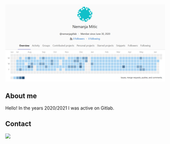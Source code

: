 <img src="gitlab.png" alt="My Gitlab calendar">

## About me

Hello! In the years 2020/2021 I was active on Gitlab.

## Contact

<a href="https://www.linkedin.com/in/nemanja-mitic/"><img src="https://img.shields.io/badge/linkedin-%230077B5.svg?&style=for-the-badge&logo=linkedin&logoColor=white" /></a>
